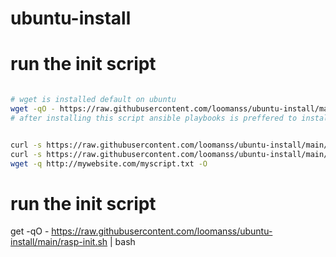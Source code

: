# ubuntu-install



# run the init script
```bash

# wget is installed default on ubuntu
wget -qO - https://raw.githubusercontent.com/loomanss/ubuntu-install/main/init.sh "<git email>" "<git user>"  | bash
# after installing this script ansible playbooks is preffered to install other software


curl -s https://raw.githubusercontent.com/loomanss/ubuntu-install/main/init.sh "<git email>" "<git user>" | bash /dev/stdin 
curl -s https://raw.githubusercontent.com/loomanss/ubuntu-install/main/init.sh | bash /dev/stdin arg1 arg2
wget -q http://mywebsite.com/myscript.txt -O 

```



# run the init script
get -qO - https://raw.githubusercontent.com/loomanss/ubuntu-install/main/rasp-init.sh | bash
